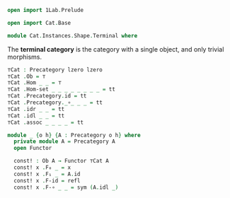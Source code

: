 ```agda
open import 1Lab.Prelude

open import Cat.Base

module Cat.Instances.Shape.Terminal where
```

<!--
```agda
open Precategory
```
-->

The **terminal category** is the category with a single object, and only
trivial morphisms.

```agda
⊤Cat : Precategory lzero lzero
⊤Cat .Ob = ⊤
⊤Cat .Hom _ _ = ⊤
⊤Cat .Hom-set _ _ _ _ _ _ _ _ = tt
⊤Cat .Precategory.id = tt
⊤Cat .Precategory._∘_ _ _ = tt
⊤Cat .idr _ _ = tt
⊤Cat .idl _ _ = tt
⊤Cat .assoc _ _ _ _ = tt

module _ {o h} {A : Precategory o h} where
  private module A = Precategory A
  open Functor

  const! : Ob A → Functor ⊤Cat A
  const! x .F₀ _ = x
  const! x .F₁ _ = A.id
  const! x .F-id = refl
  const! x .F-∘ _ _ = sym (A.idl _)
```
